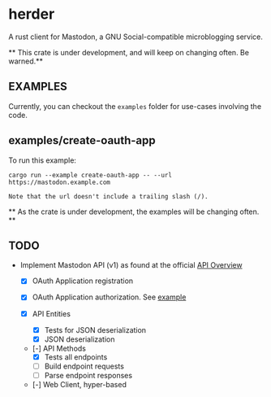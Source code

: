 herder
======

A rust client for Mastodon, a GNU Social-compatible microblogging service.

** This crate is under development, and will keep on changing often. Be warned.**

EXAMPLES
--------

Currently, you can checkout the `examples` folder for use-cases involving the code.

## examples/create-oauth-app

To run this example:


```
cargo run --example create-oauth-app -- --url https://mastodon.example.com
```
    
    Note that the url doesn't include a trailing slash (/).


** As the crate is under development, the examples will be changing often. **

TODO
----

* Implement Mastodon API (v1) as found at the official [API Overview](https://github.com/tootsuite/documentation/blob/master/Using-the-API/API.md)

  - [X] OAuth Application registration
  - [X] OAuth Application authorization. See [example](examples/create-oauth-app.rs)

  - [X] API Entities
	  - [X] Tests for JSON deserialization
	  - [X] JSON deserialization
  - [-] API Methods
	  - [X] Tests all endpoints
	  - [ ] Build endpoint requests
	  - [ ] Parse endpoint responses
  - [-] Web Client, hyper-based
